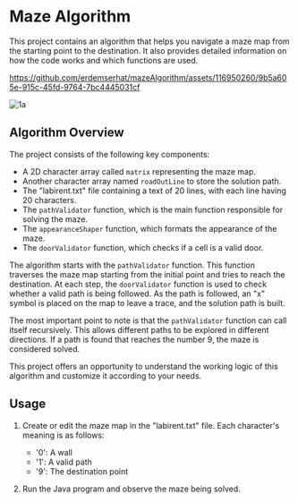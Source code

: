 # Maze Algorithm

This project contains an algorithm that helps you navigate a maze map from the starting point to the destination. It also provides detailed information on how the code works and which functions are used.


https://github.com/erdemserhat/mazeAlgorithm/assets/116950260/9b5a605e-915c-45fd-9764-7bc4445031cf

![1a](https://github.com/user-attachments/assets/c3753ab9-a27d-407d-bba6-9ca5e462618e)




## Algorithm Overview

The project consists of the following key components:

- A 2D character array called `matrix` representing the maze map.
- Another character array named `roadOutLine` to store the solution path.
- The "labirent.txt" file containing a text of 20 lines, with each line having 20 characters.
- The `pathValidator` function, which is the main function responsible for solving the maze.
- The `appearanceShaper` function, which formats the appearance of the maze.
- The `doorValidator` function, which checks if a cell is a valid door.

The algorithm starts with the `pathValidator` function. This function traverses the maze map starting from the initial point and tries to reach the destination. At each step, the `doorValidator` function is used to check whether a valid path is being followed. As the path is followed, an "x" symbol is placed on the map to leave a trace, and the solution path is built.

The most important point to note is that the `pathValidator` function can call itself recursively. This allows different paths to be explored in different directions. If a path is found that reaches the number 9, the maze is considered solved.

This project offers an opportunity to understand the working logic of this algorithm and customize it according to your needs.

## Usage

1. Create or edit the maze map in the "labirent.txt" file. Each character's meaning is as follows:
   - '0': A wall
   - '1': A valid path
   - '9': The destination point

2. Run the Java program and observe the maze being solved.
